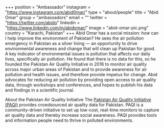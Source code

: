 +++
position = "Ambassador"
instagram = "https://www.instagram.com/abid0mar/"
type = "about/people"
title = "Abid Omar"
group = "ambassadors"
email = ""
twitter = "https://twitter.com/abido"
linkedin = "https://www.linkedin.com/in/abidomar/"
image = "abid-omar-pic.png"
country = "Karachi, Pakistan"
+++
Abid Omar has a social mission: *how* can I help improve the environment of Pakistan? He sees the air pollution emergency in Pakistan as a silver lining — an opportunity to drive environmental awareness and change that will clean up Pakistan for good. A key indicator of environmental issues is pollution that affects our daily lives, specifically air pollution. He found that there is no data for this, so he founded the Pakistan Air Quality Initiative in 2016 to monitor air quality across major urban areas of Pakistan and to provide awareness for air pollution and health issues, and therefore provide impetus for change. Abid advocates for reducing air pollution by providing open access to air quality data, through workshops and conferences, and hopes to publish his data and findings in a scientific journal.

About the Pakistan Air Quality Initiative
The [Pakistan Air Quality  Initiative (PAQI)](https://pakairquality.com/) provides crowdsourced air quality data for Pakistan. PAQI is a community-driven initiative to set up low-cost, real-time monitors to capture air quality data and thereby increase social awareness. PAQI provides tools and information people need to thrive in polluted environments.